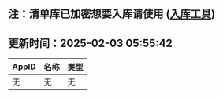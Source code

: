 ## 注：清单库已加密想要入库请使用 ([入库工具](https://github.com/BlankTMing/ManifestAutoUpdate/releases))

## 更新时间：2025-02-03 05:55:42
| AppID | 名称 | 类型  |
| :-------------------- | :----------------------------- | :----------- |
| 无 | 无 | 无 |
